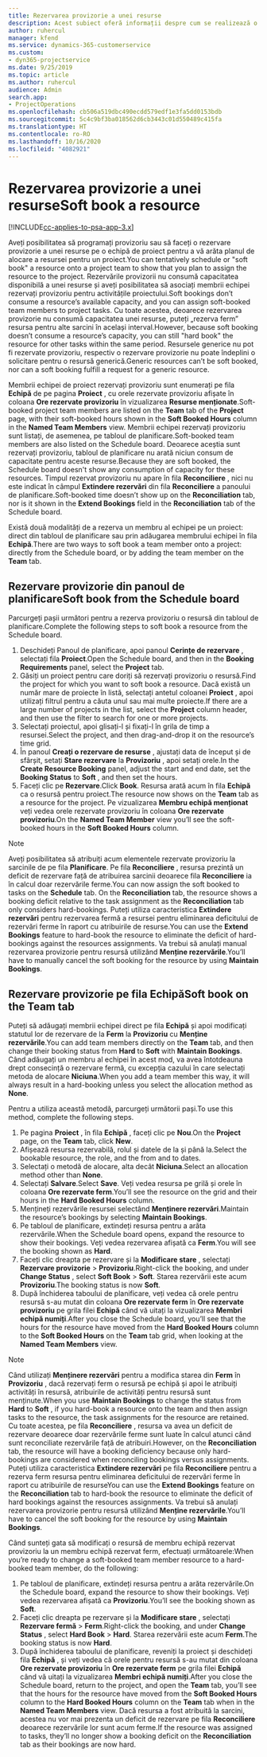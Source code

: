 ```yaml
---
title: Rezervarea provizorie a unei resurse
description: Acest subiect oferă informații despre cum se realizează o rezervare provizorie pentru membrii echipei de proiect.
author: ruhercul
manager: kfend
ms.service: dynamics-365-customerservice
ms.custom:
- dyn365-projectservice
ms.date: 9/25/2019
ms.topic: article
ms.author: ruhercul
audience: Admin
search.app:
- ProjectOperations
ms.openlocfilehash: cb506a519dbc490ecdd579edf1e3fa5dd0153bdb
ms.sourcegitcommit: 5c4c9bf3ba018562d6cb3443c01d550489c415fa
ms.translationtype: HT
ms.contentlocale: ro-RO
ms.lasthandoff: 10/16/2020
ms.locfileid: "4082921"
---
```

# <a name="soft-book-a-resource"></a><span data-ttu-id="2858c-103">Rezervarea provizorie a unei resurse</span><span class="sxs-lookup"><span data-stu-id="2858c-103">Soft book a resource</span></span>

[!INCLUDE[cc-applies-to-psa-app-3.x](../includes/cc-applies-to-psa-app-3x.md)]

<span data-ttu-id="2858c-104">Aveți posibilitatea să programați provizoriu sau să faceți o rezervare provizorie a unei resurse pe o echipă de proiect pentru a vă arăta planul de alocare a resursei pentru un proiect.</span><span class="sxs-lookup"><span data-stu-id="2858c-104">You can tentatively schedule or "soft book" a resource onto a project team to show that you plan to assign the resource to the project.</span></span> <span data-ttu-id="2858c-105">Rezervările provizorii nu consumă capacitatea disponibilă a unei resurse și aveți posibilitatea să asociați membrii echipei rezervați provizoriu pentru activitățile proiectului.</span><span class="sxs-lookup"><span data-stu-id="2858c-105">Soft bookings don’t consume a resource’s available capacity, and you can assign soft-booked team members to project tasks.</span></span> <span data-ttu-id="2858c-106">Cu toate acestea, deoarece rezervarea provizorie nu consumă capacitatea unei resurse, puteți „rezerva ferm” resursa pentru alte sarcini în același interval.</span><span class="sxs-lookup"><span data-stu-id="2858c-106">However, because soft booking doesn’t consume a resource’s capacity, you can still "hard book" the resource for other tasks within the same period.</span></span> <span data-ttu-id="2858c-107">Resursele generice nu pot fi rezervate provizoriu, respectiv o rezervare provizorie nu poate îndeplini o solicitare pentru o resursă generică.</span><span class="sxs-lookup"><span data-stu-id="2858c-107">Generic resources can’t be soft booked, nor can a soft booking fulfill a request for a generic resource.</span></span>

<span data-ttu-id="2858c-108">Membrii echipei de proiect rezervați provizoriu sunt enumerați pe fila **Echipă** de pe pagina **Proiect** , cu orele rezervate provizoriu afișate în coloana **Ore rezervate provizoriu** în vizualizarea **Resurse menționate**.</span><span class="sxs-lookup"><span data-stu-id="2858c-108">Soft-booked project team members are listed on the **Team** tab of the **Project** page, with their soft-booked hours shown in the **Soft Booked Hours** column in the **Named Team Members** view.</span></span> <span data-ttu-id="2858c-109">Membrii echipei rezervați provizoriu sunt listați, de asemenea, pe tabloul de planificare.</span><span class="sxs-lookup"><span data-stu-id="2858c-109">Soft-booked team members are also listed on the Schedule board.</span></span> <span data-ttu-id="2858c-110">Deoarece aceștia sunt rezervați provizoriu, tabloul de planificare nu arată niciun consum de capacitate pentru aceste resurse.</span><span class="sxs-lookup"><span data-stu-id="2858c-110">Because they are soft booked, the Schedule board doesn't show any consumption of capacity for these resources.</span></span> <span data-ttu-id="2858c-111">Timpul rezervat provizoriu nu apare în fila **Reconciliere** , nici nu este indicat în câmpul **Extindere rezervări** din fila **Reconciliere** a panoului de planificare.</span><span class="sxs-lookup"><span data-stu-id="2858c-111">Soft-booked time doesn’t show up on the **Reconciliation** tab, nor is it shown in the **Extend Bookings** field in the **Reconciliation** tab of the Schedule board.</span></span> 

<span data-ttu-id="2858c-112">Există două modalități de a rezerva un membru al echipei pe un proiect: direct din tabloul de planificare sau prin adăugarea membrului echipei în fila **Echipă**.</span><span class="sxs-lookup"><span data-stu-id="2858c-112">There are two ways to soft book a team member onto a project: directly from the Schedule board, or by adding the team member on the **Team** tab.</span></span> 

## <a name="soft-book-from-the-schedule-board"></a><span data-ttu-id="2858c-113">Rezervare provizorie din panoul de planificare</span><span class="sxs-lookup"><span data-stu-id="2858c-113">Soft book from the Schedule board</span></span>
<span data-ttu-id="2858c-114">Parcurgeți pașii următori pentru a rezerva provizoriu o resursă din tabloul de planificare.</span><span class="sxs-lookup"><span data-stu-id="2858c-114">Complete the following steps to soft book a resource from the Schedule board.</span></span> 

1. <span data-ttu-id="2858c-115">Deschideți Panoul de planificare, apoi panoul **Cerințe de rezervare** , selectați fila **Proiect**.</span><span class="sxs-lookup"><span data-stu-id="2858c-115">Open the Schedule board, and then in the **Booking Requirements** panel, select the **Project** tab.</span></span>
2. <span data-ttu-id="2858c-116">Găsiți un proiect pentru care doriți să rezervați provizoriu o resursă.</span><span class="sxs-lookup"><span data-stu-id="2858c-116">Find the project for which you want to soft book a resource.</span></span> <span data-ttu-id="2858c-117">Dacă există un număr mare de proiecte în listă, selectați antetul coloanei **Proiect** , apoi utilizați filtrul pentru a căuta unul sau mai multe proiecte.</span><span class="sxs-lookup"><span data-stu-id="2858c-117">If there are a large number of projects in the list, select the **Project** column header, and then use the filter to search for one or more projects.</span></span>
3. <span data-ttu-id="2858c-118">Selectați proiectul, apoi glisați-l și fixați-l în grila de timp a resursei.</span><span class="sxs-lookup"><span data-stu-id="2858c-118">Select the project, and then drag-and-drop it on the resource’s time grid.</span></span>
5. <span data-ttu-id="2858c-119">În panoul **Creați o rezervare de resurse** , ajustați data de început și de sfârșit, setați **Stare rezervare** la **Provizoriu** , apoi setați orele.</span><span class="sxs-lookup"><span data-stu-id="2858c-119">In the **Create Resource Booking** panel, adjust the start and end date, set the **Booking Status** to **Soft** , and then set the hours.</span></span> 
6. <span data-ttu-id="2858c-120">Faceți clic pe **Rezervare**.</span><span class="sxs-lookup"><span data-stu-id="2858c-120">Click **Book**.</span></span> <span data-ttu-id="2858c-121">Resursa arată acum în fila **Echipă** ca o resursă pentru proiect.</span><span class="sxs-lookup"><span data-stu-id="2858c-121">The resource now shows on the **Team** tab as a resource for the project.</span></span> <span data-ttu-id="2858c-122">Pe vizualizarea **Membru echipă menționat** veți vedea orele rezervate provizoriu în coloana **Ore rezervate provizoriu**.</span><span class="sxs-lookup"><span data-stu-id="2858c-122">On the **Named Team Member** view you’ll see the soft-booked hours in the **Soft Booked Hours** column.</span></span>

> [!NOTE]
> <span data-ttu-id="2858c-123">Aveți posibilitatea să atribuiți acum elementele rezervate provizoriu la sarcinile de pe fila **Planificare**. Pe fila **Reconciliere** , resursa prezintă un deficit de rezervare față de atribuirea sarcinii deoarece fila **Reconciliere** ia în calcul doar rezervările ferme.</span><span class="sxs-lookup"><span data-stu-id="2858c-123">You can now assign the soft booked to tasks on the **Schedule** tab. On the **Reconciliation** tab, the resource shows a booking deficit relative to the task assignment as the **Reconciliation** tab only considers hard-bookings.</span></span> <span data-ttu-id="2858c-124">Puteți utiliza caracteristica **Extindere rezervări** pentru rezervarea fermă a resursei pentru eliminarea deficitului de rezervări ferme în raport cu atribuirile de resurse.</span><span class="sxs-lookup"><span data-stu-id="2858c-124">You can use the **Extend Bookings** feature to hard-book the resource to eliminate the deficit of hard-bookings against the resources assignments.</span></span> <span data-ttu-id="2858c-125">Va trebui să anulați manual rezervarea provizorie pentru resursă utilizând **Menține rezervările**.</span><span class="sxs-lookup"><span data-stu-id="2858c-125">You’ll have to manually cancel the soft booking for the resource by using **Maintain Bookings**.</span></span>

## <a name="soft-book-on-the-team-tab"></a><span data-ttu-id="2858c-126">Rezervare provizorie pe fila Echipă</span><span class="sxs-lookup"><span data-stu-id="2858c-126">Soft book on the Team tab</span></span>

<span data-ttu-id="2858c-127">Puteți să adăugați membrii echipei direct pe fila **Echipă** și apoi modificați statutul lor de rezervare de la **Ferm** la **Provizoriu** cu **Menține rezervările**.</span><span class="sxs-lookup"><span data-stu-id="2858c-127">You can add team members directly on the **Team** tab, and then change their booking status from **Hard** to **Soft** with **Maintain Bookings**.</span></span> <span data-ttu-id="2858c-128">Când adăugați un membru al echipei în acest mod, va avea întotdeauna drept consecință o rezervare fermă, cu excepția cazului în care selectați metoda de alocare **Niciuna**.</span><span class="sxs-lookup"><span data-stu-id="2858c-128">When you add a team member this way, it will always result in a hard-booking unless you select the allocation method as **None**.</span></span>

<span data-ttu-id="2858c-129">Pentru a utiliza această metodă, parcurgeți următorii pași.</span><span class="sxs-lookup"><span data-stu-id="2858c-129">To use this method, complete the following steps.</span></span>

1. <span data-ttu-id="2858c-130">Pe pagina **Proiect** , în fila **Echipă** , faceți clic pe **Nou**.</span><span class="sxs-lookup"><span data-stu-id="2858c-130">On the **Project** page, on the **Team** tab, click **New**.</span></span>
2. <span data-ttu-id="2858c-131">Afișează resursa rezervabilă, rolul și datele de la și până la.</span><span class="sxs-lookup"><span data-stu-id="2858c-131">Select the bookable resource, the role, and the from and to dates.</span></span>
3. <span data-ttu-id="2858c-132">Selectați o metodă de alocare, alta decât **Niciuna**.</span><span class="sxs-lookup"><span data-stu-id="2858c-132">Select an allocation method other than **None**.</span></span>
4. <span data-ttu-id="2858c-133">Selectați **Salvare**.</span><span class="sxs-lookup"><span data-stu-id="2858c-133">Select **Save**.</span></span> <span data-ttu-id="2858c-134">Veți vedea resursa pe grilă și orele în coloana **Ore rezervate ferm**.</span><span class="sxs-lookup"><span data-stu-id="2858c-134">You’ll see the resource on the grid and their hours in the **Hard Booked Hours** column.</span></span>
5. <span data-ttu-id="2858c-135">Mențineți rezervările resursei selectând **Menținere rezervări**.</span><span class="sxs-lookup"><span data-stu-id="2858c-135">Maintain the resource’s bookings by selecting **Maintain Bookings**.</span></span>
6. <span data-ttu-id="2858c-136">Pe tabloul de planificare, extindeți resursa pentru a arăta rezervările.</span><span class="sxs-lookup"><span data-stu-id="2858c-136">When the Schedule board opens, expand the resource to show their bookings.</span></span> <span data-ttu-id="2858c-137">Veți vedea rezervarea afișată ca **Ferm**.</span><span class="sxs-lookup"><span data-stu-id="2858c-137">You will see the booking shown as **Hard**.</span></span>
7. <span data-ttu-id="2858c-138">Faceți clic dreapta pe rezervare și la **Modificare stare** , selectați **Rezervare provizorie** \> **Provizoriu**.</span><span class="sxs-lookup"><span data-stu-id="2858c-138">Right-click the booking, and under **Change Status** , select **Soft Book** \> **Soft**.</span></span> <span data-ttu-id="2858c-139">Starea rezervării este acum **Provizoriu**.</span><span class="sxs-lookup"><span data-stu-id="2858c-139">The booking status is now **Soft**.</span></span>
8. <span data-ttu-id="2858c-140">După închiderea taboului de planificare, veți vedea că orele pentru resursă s-au mutat din coloana **Ore rezervate ferm** în **Ore rezervate provizoriu** pe grila filei **Echipă** când vă uitați la vizualizarea **Membri echipă numiți**.</span><span class="sxs-lookup"><span data-stu-id="2858c-140">After you close the Schedule board, you’ll see that the hours for the resource have moved from the **Hard Booked Hours** column to the **Soft Booked Hours** on the **Team** tab grid, when looking at the **Named Team Members** view.</span></span>

> [!NOTE]
> <span data-ttu-id="2858c-141">Când utilizați **Menținere rezervări** pentru a modifica starea din **Ferm** în **Provizoriu** , dacă rezervați ferm o resursă pe echipă și apoi le atribuiți activități în resursă, atribuirile de activități pentru resursă sunt menținute.</span><span class="sxs-lookup"><span data-stu-id="2858c-141">When you use **Maintain Bookings** to change the status from **Hard** to **Soft** , if you hard-book a resource onto the team and then assign tasks to the resource, the task assignments for the resource are retained.</span></span> <span data-ttu-id="2858c-142">Cu toate acestea, pe fila **Reconciliere** , resursa va avea un deficit de rezervare deoarece doar rezervările ferme sunt luate în calcul atunci când sunt reconciliate rezervările față de atribuiri.</span><span class="sxs-lookup"><span data-stu-id="2858c-142">However, on the **Reconciliation** tab, the resource will have a booking deficiency because only hard-bookings are considered when reconciling bookings versus assignments.</span></span> <span data-ttu-id="2858c-143">Puteți utiliza caracteristica **Extindere rezervări** pe fila **Reconciliere** pentru a rezerva ferm resursa pentru eliminarea deficitului de rezervări ferme în raport cu atribuirile de resurse</span><span class="sxs-lookup"><span data-stu-id="2858c-143">You can use the **Extend Bookings** feature on the **Reconciliation** tab to hard-book the resource to eliminate the deficit of hard bookings against the resources assignments.</span></span> <span data-ttu-id="2858c-144">Va trebui să anulați rezervarea provizorie pentru resursă utilizând **Menține rezervările**.</span><span class="sxs-lookup"><span data-stu-id="2858c-144">You’ll have to cancel the soft booking for the resource by using **Maintain Bookings**.</span></span>

<span data-ttu-id="2858c-145">Când sunteți gata să modificați o resursă de membru echipă rezervat provizoriu la un membru echipă rezervat ferm, efectuați următoarele:</span><span class="sxs-lookup"><span data-stu-id="2858c-145">When you’re ready to change a soft-booked team member resource to a hard-booked team member, do the following:</span></span>

1. <span data-ttu-id="2858c-146">Pe tabloul de planificare, extindeți resursa pentru a arăta rezervările.</span><span class="sxs-lookup"><span data-stu-id="2858c-146">On the Schedule board, expand the resource to show their bookings.</span></span> <span data-ttu-id="2858c-147">Veți vedea rezervarea afișată ca **Provizoriu**.</span><span class="sxs-lookup"><span data-stu-id="2858c-147">You’ll see the booking shown as **Soft**.</span></span>
2. <span data-ttu-id="2858c-148">Faceți clic dreapta pe rezervare și la **Modificare stare** , selectați **Rezervare fermă** \> **Ferm**.</span><span class="sxs-lookup"><span data-stu-id="2858c-148">Right-click the booking, and under **Change Status** , select **Hard Book** \> **Hard**.</span></span> <span data-ttu-id="2858c-149">Starea rezervării este acum **Ferm**.</span><span class="sxs-lookup"><span data-stu-id="2858c-149">The booking status is now **Hard**.</span></span>
3. <span data-ttu-id="2858c-150">După închiderea taboului de planificare, reveniți la proiect și deschideți fila **Echipă** , și veți vedea că orele pentru resursă s-au mutat din coloana **Ore rezervate provizoriu** în **Ore rezervate ferm** pe grila filei **Echipă** când vă uitați la vizualizarea **Membri echipă numiți**.</span><span class="sxs-lookup"><span data-stu-id="2858c-150">After you close the Schedule board, return to the project, and open the **Team** tab, you’ll see that the hours for the resource have moved from the **Soft Booked Hours** column to the **Hard Booked Hours** column on the **Team** tab when in the **Named Team Members** view.</span></span> <span data-ttu-id="2858c-151">Dacă resursa a fost atribuită la sarcini, acestea nu vor mai prezenta un deficit de rezervare pe fila **Reconciliere** deoarece rezervările lor sunt acum ferme.</span><span class="sxs-lookup"><span data-stu-id="2858c-151">If the resource was assigned to tasks, they’ll no longer show a booking deficit on the **Reconciliation** tab as their bookings are now hard.</span></span>

